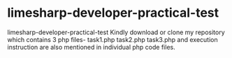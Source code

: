 # limesharp-developer-practical-test
limesharp-developer-practical-test
Kindly download or clone my repository which contains 3 php files-
task1.php
task2.php
task3.php
and execution instruction are also mentioned in individual php code files.
